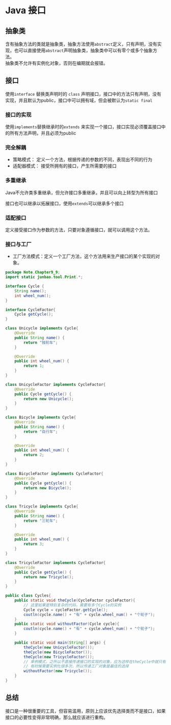 # Java 接口

## 抽象类

含有抽象方法的类就是抽象类，抽象方法使用`abstract`定义，只有声明，没有实现，也可以直接使用`abstract`声明抽象类，抽象类中可以有零个或多个抽象方法。  
抽象类不允许有实例化对象，否则在编期就会报错。

## 接口

使用`interface` 替换类声明时的 `class` 声明接口，接口中的方法只有声明，没有实现，并且默认为public，接口中可以拥有域，但会被默认为`static final`

### 接口的实现

使用`implements`替换继承时的`extends` 来实现一个接口，接口实现必须覆盖接口中的所有方法声明，并且必须为public

### 完全解耦

* 策略模式： 定义一个方法，根据传递的参数的不同，表现出不同的行为
* 适配器模式： 接受所拥有的接口，产生所需要的接口

### 多重继承

Java不允许类多重继承，但允许接口多重继承，并且可以向上转型为所有接口

接口也可以继承以拓展接口，使用`extends`可以继承多个接口

### 适配接口

定义接受接口作为参数的方法，只要对象遵循接口，就可以调用这个方法。

### 接口与工厂

* 工厂方法模式：定义一个工厂方法，这个方法用来生产接口的某个实现的对象。

```java
package Note.Chapter9_9;
import static junbao.tool.Print.*;

interface Cycle {
    String name();
    int wheel_num();
}

interface CycleFactor{
    Cycle getCycle();
}

class Unicycle implements Cycle{
    @Override
    public String name() {
        return "独轮车";
    }

    @Override
    public int wheel_num() {
        return 1;
    }
}

class UnicycleFactor implements CycleFactor{
    @Override
    public Cycle getCycle() {
        return new Unicycle();
    }
}

class Bicycle implements Cycle{
    @Override
    public String name() {
        return "自行车";
    }

    @Override
    public int wheel_num() {
        return 2;
    }
}

class BicycleFactor implements CycleFactor{
    @Override
    public Cycle getCycle() {
        return new Bicycle();
    }
}

class Tricycle implements Cycle{
    @Override
    public String name() {
        return "三轮车";
    }

    @Override
    public int wheel_num() {
        return 3;
    }
}

class TricycleFactor implements CycleFactor{
    @Override
    public Cycle getCycle() {
        return new Tricycle();
    }
}

public class Cycles{
    public static void theCycle(CycleFactor cycleFactor){
        // 这里如果是特别复杂的代码，需要有多个Cycle的实例
        Cycle cycle = cycleFactor.getCycle();
        coutln(cycle.name() + "有" + cycle.wheel_num() + "个轮子");
    }
    public static void withoutFactor(Cycle cycle){
        coutln(cycle.name() + "有" + cycle.wheel_num() + "个轮子");
    }

    public static void main(String[] args) {
        theCycle(new UnicycleFactor());
        theCycle(new BicycleFactor());
        theCycle(new TricycleFactor());
        // 单例模式，之所以不直接传递接口的实现的对象，应为这样在theCycle中就只有一个对象了，
        // 有时候需要实例化很多次，所以传递工厂对象是最佳的选择
        withoutFactor(new Tricycle());
    }
}
```

## 总结

接口是一种很重要的工具，但容易滥用，原则上应该优先选择类而不是接口，如果接口的必要性变得非常明确，那么就应该进行重构。




















